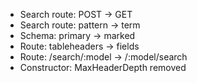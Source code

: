 * Search route: POST -> GET
* Search route: pattern -> term
* Schema: primary -> marked
* Route: tableheaders -> fields
* Route: /search/:model -> /:model/search
* Constructor: MaxHeaderDepth removed